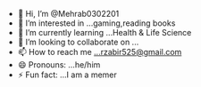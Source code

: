 - 👋 Hi, I’m @Mehrab0302201
- 👀 I’m interested in ...gaming,reading books
- 🌱 I’m currently learning ...Health & Life Science
- 💞️ I’m looking to collaborate on ...
- 📫 How to reach me ...rzabir525@gmail.com
- 😄 Pronouns: ...he/him
- ⚡ Fun fact: ...I am a memer

<!---
Mehrab0302201/Mehrab0302201 is a ✨ special ✨ repository because its `README.md` (this file) appears on your GitHub profile.
You can click the Preview link to take a look at your changes.
--->
